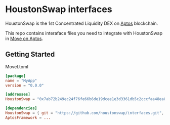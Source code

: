 # HoustonSwap interfaces

HoustonSwap is the 1st Concentrated Liquidity DEX on [Aptos](https://www.aptos.com/) blockchain.

This repo contains interaface files you need to integrate with HoustonSwap in [Move on Aptos](https://aptos.dev/guides/move-guides/aptos-move-guides).

## Getting Started

Movel.toml
```toml
[package]
name = "MyApp"
version = "0.0.0"

[addresses]
HoustonSwap = "0x7ab72b249ec24f76fe66b6de19dcee1e3d3361db5c2cccfaa48ea8659060a1bd"

[dependencies]
HoustonSwap = { git = "https://github.com/houstonswap/interfaces.git", rev = "main" }
AptosFramework = ...
```